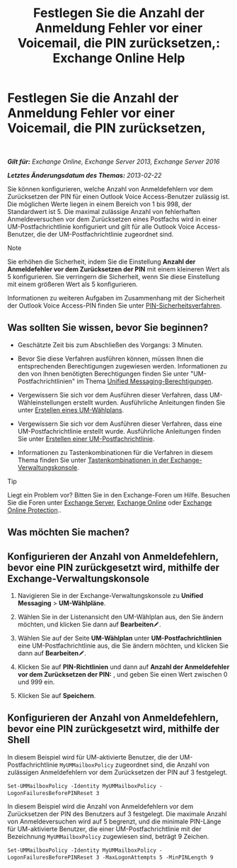 ﻿---
title: 'Festlegen Sie die Anzahl der Anmeldung Fehler vor einer Voicemail, die PIN zurücksetzen,: Exchange Online Help'
TOCTitle: Festlegen Sie die Anzahl der Anmeldung Fehler vor einer Voicemail, die PIN zurücksetzen,
ms:assetid: 4de38499-0a6f-4f00-8697-eeff805d7266
ms:mtpsurl: https://technet.microsoft.com/de-de/library/Aa997939(v=EXCHG.150)
ms:contentKeyID: 50554817
ms.date: 05/23/2018
mtps_version: v=EXCHG.150
ms.translationtype: MT
---

# Festlegen Sie die Anzahl der Anmeldung Fehler vor einer Voicemail, die PIN zurücksetzen,

 

_**Gilt für:** Exchange Online, Exchange Server 2013, Exchange Server 2016_

_**Letztes Änderungsdatum des Themas:** 2013-02-22_

Sie können konfigurieren, welche Anzahl von Anmeldefehlern vor dem Zurücksetzen der PIN für einen Outlook Voice Access-Benutzer zulässig ist. Die möglichen Werte liegen in einem Bereich von 1 bis 998, der Standardwert ist 5. Die maximal zulässige Anzahl von fehlerhaften Anmeldeversuchen vor dem Zurücksetzen eines Postfachs wird in einer UM-Postfachrichtlinie konfiguriert und gilt für alle Outlook Voice Access-Benutzer, die der UM-Postfachrichtlinie zugeordnet sind.


> [!NOTE]
> Sie erhöhen die Sicherheit, indem Sie die Einstellung <STRONG>Anzahl der Anmeldefehler vor dem Zurücksetzen der PIN</STRONG> mit einem kleineren Wert als 5 konfigurieren. Sie verringern die Sicherheit, wenn Sie diese Einstellung mit einem größeren Wert als 5 konfigurieren.



Informationen zu weiteren Aufgaben im Zusammenhang mit der Sicherheit der Outlook Voice Access-PIN finden Sie unter [PIN-Sicherheitsverfahren](pin-security-procedures-exchange-2013-help.md).

## Was sollten Sie wissen, bevor Sie beginnen?

  - Geschätzte Zeit bis zum Abschließen des Vorgangs: 3 Minuten.

  - Bevor Sie diese Verfahren ausführen können, müssen Ihnen die entsprechenden Berechtigungen zugewiesen werden. Informationen zu den von Ihnen benötigten Berechtigungen finden Sie unter "UM-Postfachrichtlinien" im Thema [Unified Messaging-Berechtigungen](unified-messaging-permissions-exchange-2013-help.md).

  - Vergewissern Sie sich vor dem Ausführen dieser Verfahren, dass UM-Wähleinstellungen erstellt wurden. Ausführliche Anleitungen finden Sie unter [Erstellen eines UM-Wählplans](create-a-um-dial-plan-exchange-2013-help.md).

  - Vergewissern Sie sich vor dem Ausführen dieser Verfahren, dass eine UM-Postfachrichtlinie erstellt wurde. Ausführliche Anleitungen finden Sie unter [Erstellen einer UM-Postfachrichtlinie](create-a-um-mailbox-policy-exchange-2013-help.md).

  - Informationen zu Tastenkombinationen für die Verfahren in diesem Thema finden Sie unter [Tastenkombinationen in der Exchange-Verwaltungskonsole](keyboard-shortcuts-in-the-exchange-admin-center-exchange-online-protection-help.md).


> [!TIP]
> Liegt ein Problem vor? Bitten Sie in den Exchange-Foren um Hilfe. Besuchen Sie die Foren unter <A href="https://go.microsoft.com/fwlink/p/?linkid=60612">Exchange Server</A>, <A href="https://go.microsoft.com/fwlink/p/?linkid=267542">Exchange Online</A> oder <A href="https://go.microsoft.com/fwlink/p/?linkid=285351">Exchange Online Protection</A>..



## Was möchten Sie machen?

## Konfigurieren der Anzahl von Anmeldefehlern, bevor eine PIN zurückgesetzt wird, mithilfe der Exchange-Verwaltungskonsole

1.  Navigieren Sie in der Exchange-Verwaltungskonsole zu **Unified Messaging** \> **UM-Wählpläne**.

2.  Wählen Sie in der Listenansicht den UM-Wählplan aus, den Sie ändern möchten, und klicken Sie dann auf **Bearbeiten**![Bearbeitungssymbol](images/Bb124582.6f53ccb2-1f13-4c02-bea0-30690e6ea71d(EXCHG.150).gif "Bearbeitungssymbol").

3.  Wählen Sie auf der Seite **UM-Wählplan** unter **UM-Postfachrichtlinien** eine UM-Postfachrichtlinie aus, die Sie ändern möchten, und klicken Sie dann auf **Bearbeiten**![Bearbeitungssymbol](images/Bb124582.6f53ccb2-1f13-4c02-bea0-30690e6ea71d(EXCHG.150).gif "Bearbeitungssymbol").

4.  Klicken Sie auf **PIN-Richtlinien** und dann auf **Anzahl der Anmeldefehler vor dem Zurücksetzen der PIN:** , und geben Sie einen Wert zwischen 0 und 999 ein.

5.  Klicken Sie auf **Speichern**.

## Konfigurieren der Anzahl von Anmeldefehlern, bevor eine PIN zurückgesetzt wird, mithilfe der Shell

In diesem Beispiel wird für UM-aktivierte Benutzer, die der UM-Postfachrichtlinie `MyUMMailboxPolicy` zugeordnet sind, die Anzahl von zulässigen Anmeldefehlern vor dem Zurücksetzen der PIN auf 3 festgelegt.

    Set-UMMailboxPolicy -Identity MyUMMailboxPolicy -LogonFailuresBeforePINReset 3

In diesem Beispiel wird die Anzahl von Anmeldefehlern vor dem Zurücksetzen der PIN des Benutzers auf 3 festgelegt. Die maximale Anzahl von Anmeldeversuchen wird auf 5 begrenzt, und die minimale PIN-Länge für UM-aktivierte Benutzer, die einer UM-Postfachrichtlinie mit der Bezeichnung `MyUMMailboxPolicy` zugewiesen sind, beträgt 9 Zeichen.

    Set-UMMailboxPolicy -Identity MyUMMailboxPolicy -LogonFailuresBeforePINReset 3 -MaxLogonAttempts 5 -MinPINLength 9

